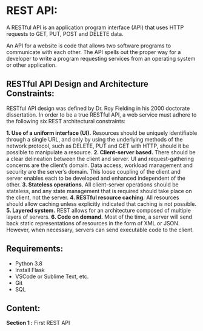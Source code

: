 # REST API:
A RESTful API is an application program interface (API) that uses HTTP requests to GET, PUT, POST and DELETE data.

An API for a website is code that allows two software programs to communicate with each other. The API spells out the proper way for a developer to write a program requesting services from an operating system or other application.

## RESTful API Design and Architecture Constraints:
RESTful API design was defined by Dr. Roy Fielding in his 2000 doctorate dissertation. In order to be a true RESTful API, a web service must adhere to the following six REST architectural constraints:

__1. Use of a uniform interface (UI).__ Resources should be uniquely identifiable through a single URL, and only by using the underlying methods of the network protocol, such as DELETE, PUT and GET with HTTP, should it be possible to manipulate a resource.
__2. Client-server based.__ There should be a clear delineation between the client and server. UI and request-gathering concerns are the client’s domain. Data access, workload management and security are the server’s domain. This loose coupling of the client and server enables each to be developed and enhanced independent of the other.
__3. Stateless operations.__ All client-server operations should be stateless, and any state management that is required should take place on the client, not the server.
__4. RESTful resource caching.__ All resources should allow caching unless explicitly indicated that caching is not possible.
__5. Layered system.__ REST allows for an architecture composed of multiple layers of servers.
__6. Code on demand.__ Most of the time, a server will send back static representations of resources in the form of XML or JSON. However, when necessary, servers can send executable code to the client.

## Requirements:
- Python 3.8
- Install Flask
- VSCode or Sublime Text, etc.
- Git
- SQL

## Content:
__Section 1 :__ First REST API